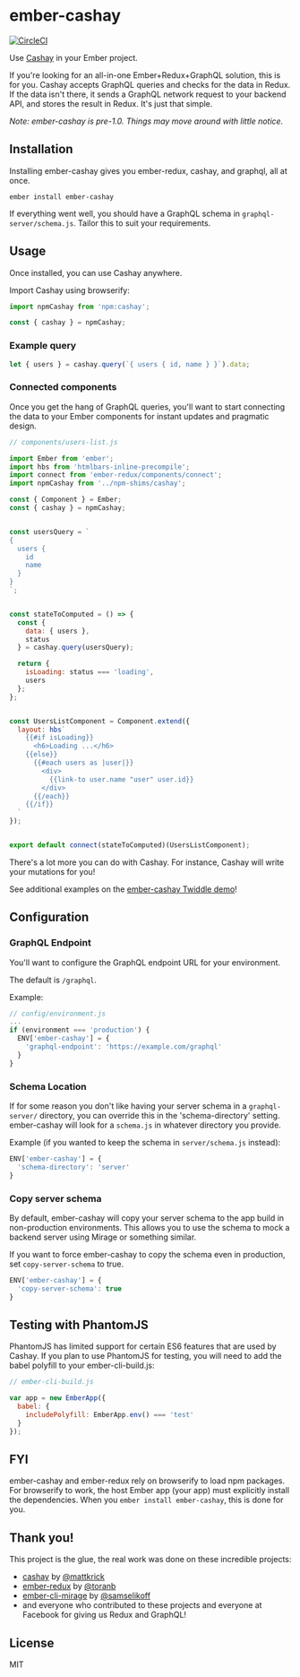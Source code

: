 # ember-cashay

[![CircleCI](https://circleci.com/gh/dustinfarris/ember-cashay.svg?style=svg)](https://circleci.com/gh/dustinfarris/ember-cashay)

Use [Cashay](https://github.com/mattkrick/cashay) in your Ember project.

If you're looking for an all-in-one Ember+Redux+GraphQL solution, this is for you.  Cashay accepts GraphQL queries and checks for the data in Redux.  If the data isn't there, it sends a GraphQL network request to your backend API, and stores the result in Redux.  It's just that simple.

_Note: ember-cashay is pre-1.0.  Things may move around with little notice._


## Installation

Installing ember-cashay gives you ember-redux, cashay, and graphql, all at once.

```
ember install ember-cashay
```


If everything went well, you should have a GraphQL schema in `graphql-server/schema.js`.  Tailor this to suit your requirements.


## Usage

Once installed, you can use Cashay anywhere.

Import Cashay using browserify:

```js
import npmCashay from 'npm:cashay';

const { cashay } = npmCashay;
```


### Example query

```js
let { users } = cashay.query(`{ users { id, name } }`).data;
```


### Connected components

Once you get the hang of GraphQL queries, you'll want to start connecting the data to your Ember components for instant updates and pragmatic design.

```js
// components/users-list.js

import Ember from 'ember';
import hbs from 'htmlbars-inline-precompile';
import connect from 'ember-redux/components/connect';
import npmCashay from '../npm-shims/cashay';

const { Component } = Ember;
const { cashay } = npmCashay;


const usersQuery = `
{
  users {
    id
    name
  }
}
`;


const stateToComputed = () => {
  const {
    data: { users },
    status
  } = cashay.query(usersQuery);

  return {
    isLoading: status === 'loading',
    users
  };
};


const UsersListComponent = Component.extend({
  layout: hbs`
    {{#if isLoading}}
      <h6>Loading ...</h6>
    {{else}}
      {{#each users as |user|}}
        <div>
          {{link-to user.name "user" user.id}}
        </div>
      {{/each}}
    {{/if}}
  `
});


export default connect(stateToComputed)(UsersListComponent);
```

There's a lot more you can do with Cashay.  For instance, Cashay will write your mutations for you!

See additional examples on the [ember-cashay Twiddle demo](https://ember-twiddle.com/f2a8a4123c65c4871a885444978efe65?openFiles=components.users-list.js%2C)!


## Configuration


### GraphQL Endpoint

You'll want to configure the GraphQL endpoint URL for your environment.

The default is `/graphql`.

Example:

```js
// config/environment.js
...
if (environment === 'production') {
  ENV['ember-cashay'] = {
    'graphql-endpoint': 'https://example.com/graphql'
  }
}
```


### Schema Location

If for some reason you don't like having your server schema in a `graphql-server/` directory, you can override this in the 'schema-directory' setting.  ember-cashay will look for a `schema.js` in whatever directory you provide.

Example (if you wanted to keep the schema in `server/schema.js` instead):

```js
ENV['ember-cashay'] = {
  'schema-directory': 'server'
}
```


### Copy server schema

By default, ember-cashay will copy your server schema to the app build in non-production environments.  This allows you to use the schema to mock a backend server using Mirage or something similar.

If you want to force ember-cashay to copy the schema even in production, set `copy-server-schema` to true.

```js
ENV['ember-cashay'] = {
  'copy-server-schema': true
}
```


## Testing with PhantomJS

PhantomJS has limited support for certain ES6 features that are used by Cashay.  If you plan to use PhantomJS for testing, you will need to add the babel polyfill to your ember-cli-build.js:

```js
// ember-cli-build.js

var app = new EmberApp({
  babel: {
    includePolyfill: EmberApp.env() === 'test'
  }
});
```

## FYI

ember-cashay and ember-redux rely on browserify to load npm packages.  For browserify to work, the host Ember app (your app) must explicitly install the dependencies.  When you `ember install ember-cashay`, this is done for you.


## Thank you!

This project is the glue, the real work was done on these incredible projects:

- [cashay](https://github.com/mattkrick/cashay) by [@mattkrick](https://github.com/mattkrick)
- [ember-redux](https://github.com/toranb/ember-redux) by [@toranb](https://github.com/toranb)
- [ember-cli-mirage](https://github.com/samselikoff/ember-cli-mirage) by [@samselikoff](https://github.com/samselikoff)
- and everyone who contributed to these projects and everyone at Facebook for giving us Redux and GraphQL!


## License

MIT

